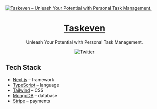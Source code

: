<a href="https://taskeven.com">
  <img alt="Taskeven – Unleash Your Potential with Personal Task Management." src="https://www.taskeven.com/_next/image/?url=%2Fassets%2Fthumbnail.png&w=3840&q=75">
  <h1 align="center">Taskeven</h1>
</a>

<p align="center">
  Unleash Your Potential with Personal Task Management.
</p>

<p align="center">
  <a href="https://twitter.com/_taskeven_">
    <img src="https://img.shields.io/twitter/follow/_taskeven?style=flat&label=%40_taskeven&logo=twitter&color=0bf" alt="Twitter" />
  </a>
</p>

## Tech Stack

- [Next.js](https://nextjs.org/) – framework
- [TypeScript](https://www.typescriptlang.org/) – language
- [Tailwind](https://tailwindcss.com/) – CSS
- [MongoDB](https://mongodb.com/) – database
- [Stripe](https://stripe.com/) – payments
